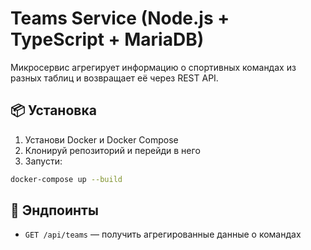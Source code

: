 # Teams Service (Node.js + TypeScript + MariaDB)

Микросервис агрегирует информацию о спортивных командах из разных таблиц и возвращает её через REST API.

## 📦 Установка

1. Установи Docker и Docker Compose
2. Клонируй репозиторий и перейди в него
3. Запусти:

```bash
docker-compose up --build
```

## 🔗 Эндпоинты

- `GET /api/teams` — получить агрегированные данные о командах

